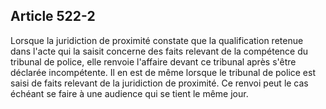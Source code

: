 Article 522-2
----
Lorsque la juridiction de proximité constate que la qualification retenue dans
l'acte qui la saisit concerne des faits relevant de la compétence du tribunal de
police, elle renvoie l'affaire devant ce tribunal après s'être déclarée
incompétente. Il en est de même lorsque le tribunal de police est saisi de faits
relevant de la juridiction de proximité. Ce renvoi peut le cas échéant se faire
à une audience qui se tient le même jour.
